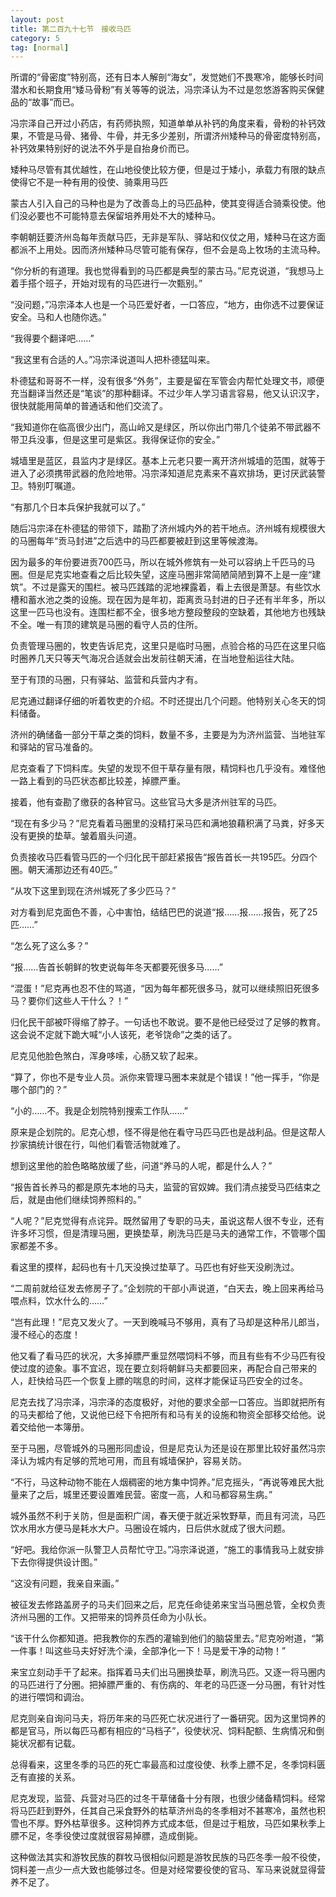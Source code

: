 ```yaml
---
layout: post
title: 第二百九十七节　接收马匹
category: 5
tag: [normal]
---
```


所谓的“骨密度”特别高，还有日本人解剖“海女”，发觉她们不畏寒冷，能够长时间潜水和长期食用“矮马骨粉”有关等等的说法，冯宗泽认为不过是忽悠游客购买保健品的“故事”而已。

冯宗泽自己开过小药店，有药师执照，知道单单从补钙的角度来看，骨粉的补钙效果，不管是马骨、猪骨、牛骨，并无多少差别，所谓济州矮种马的骨密度特别高，补钙效果特别好的说法不外乎是自抬身价而已。

矮种马尽管有其优越性，在山地役使比较方便，但是过于矮小，承载力有限的缺点使得它不是一种有用的役使、骑乘用马匹

蒙古人引入自己的马种也是为了改善岛上的马匹品种，使其变得适合骑乘役使。他们没必要也不可能特意去保留培养用处不大的矮种马。

李朝朝廷要济州岛每年贡献马匹，无非是军队、驿站和仪仗之用，矮种马在这方面都派不上用处。因而济州矮种马尽管可能有保存，但不会是岛上牧场的主流马种。

“你分析的有道理。我也觉得看到的马匹都是典型的蒙古马。”尼克说道，“我想马上着手搭个班子，开始对现有的马匹进行一次甄别。”

“没问题，”冯宗泽本人也是一个马匹爱好者，一口答应，“地方，由你选不过要保证安全。马和人也随你选。”

“我得要个翻译吧……”

“我这里有合适的人。”冯宗泽说道叫人把朴德猛叫来。

朴德猛和哥哥不一样，没有很多“外务”，主要是留在军管会内帮忙处理文书，顺便充当翻译当然还是“笔谈”的那种翻译。不过少年人学习语言容易，他又认识汉字，很快就能用简单的普通话和他们交流了。

“我知道你在临高很少出门，高山岭又是绿区，所以你出门带几个徒弟不带武器不带卫兵没事，但是这里可是紫区。我得保证你的安全。”

城墙里是蓝区，县监内才是绿区。基本上元老只要一离开济州城墙的范围，就等于进入了必须携带武器的危险地带。冯宗泽知道尼克素来不喜欢排场，更讨厌武装警卫。特别叮嘱道。

“有那几个日本兵保护我就可以了。”

随后冯宗泽在朴德猛的带领下，踏勘了济州城内外的若干地点。济州城有规模很大的马圈每年“贡马封进”之后选中的马匹都要被赶到这里等候渡海。

因为最多的年份要进贡700匹马，所以在城外修筑有一处可以容纳上千匹马的马圈。但是尼克实地查看之后比较失望，这座马圈非常简陋简陋到算不上是一座“建筑”。不过是露天的围栏。被马匹践踏的泥地裸露着，看上去很是萧瑟。有些饮水槽和蓄水池之类的设施。现在因为是年初，距离贡马封进的日子还有半年多，所以这里一匹马也没有。连围栏都不全，很多地方整段整段的空缺着，其他地方也残缺不全。唯一有顶的建筑是马圈的看守人员的住所。

负责管理马圈的，牧吏告诉尼克，这里只是临时马圈，点验合格的马匹在这里只临时圈养几天只等天气海况合适就会出发前往朝天浦，在当地登船运往大陆。

至于有顶的马圈，只有驿站、监营和兵营内才有。

尼克通过翻译仔细的听着牧吏的介绍。不时还提出几个问题。他特别关心冬天的饲料储备。

济州的确储备一部分干草之类的饲料，数量不多，主要是为为济州监营、当地驻军和驿站的官马准备的。

尼克查看了下饲料库。失望的发现不但干草存量有限，精饲料也几乎没有。难怪他一路上看到的马匹状态都比较差，掉膘严重。

接着，他有查勘了缴获的各种官马。这些官马大多是济州驻军的马匹。

“现在有多少马？”尼克看着马圈里的没精打采马匹和满地狼藉积满了马粪，好多天没有更换的垫草。皱着眉头问道。

负责接收马匹看管马匹的一个归化民干部赶紧报告“报告首长一共195匹。分四个圈。朝天浦那边还有40匹。”

“从攻下这里到现在济州城死了多少匹马？”

对方看到尼克面色不善，心中害怕，结结巴巴的说道“报……报……报告，死了25匹……”

“怎么死了这么多？”

“报……告首长朝鲜的牧吏说每年冬天都要死很多马……”

“混蛋！”尼克再也忍不住的骂道，“因为每年都死很多马，就可以继续照旧死很多马？要你们这些人干什么？！”

归化民干部被吓得缩了脖子。一句话也不敢说。要不是他已经受过了足够的教育。这会说不定就下跪大喊“小人该死，老爷饶命”之类的话了。

尼克见他脸色煞白，浑身哆嗦，心肠又软了起来。

“算了，你也不是专业人员。派你来管理马圈本来就是个错误！”他一挥手，“你是哪个部门的？”

“小的……不。我是企划院特别搜索工作队……”

原来是企划院的。尼克心想，怪不得是他在看守马匹马匹也是战利品。但是这帮人抄家搞统计很在行，叫他们看管活物就难了。

想到这里他的脸色略略放缓了些，问道“养马的人呢，都是什么人？”

“报告首长养马的都是原先本地的马夫，监营的官奴婢。我们清点接受马匹结束之后，就是由他们继续饲养照料的。”

“人呢？”尼克觉得有点诧异。既然留用了专职的马夫，虽说这帮人很不专业，还有许多坏习惯，但是清理马圈，更换垫草，刷洗马匹是马夫的通常工作，不管哪个国家都差不多。

看这里的摸样，起码也有十几天没换过垫草了。马匹也有好些天没刷洗过。

“二周前就给征发去修房子了。”企划院的干部小声说道，“白天去，晚上回来再给马喂点料，饮水什么的……”

“岂有此理！”尼克又发火了。一天到晚喊马不够用，真有了马却是这种吊儿郎当，漫不经心的态度！

他又看了看马匹的状况，大多掉膘严重显然喂饲料不够，而且有些有不少马匹有役使过度的迹象。事不宜迟，现在要立刻将朝鲜马夫都要回来，再配合自己带来的人，赶快给马匹一个恢复上膘的喘息的时间，这样才能保证马匹安全的过冬。

尼克去找了冯宗泽，冯宗泽的态度极好，对他的要求全部一口答应。当即就把所有的马夫都给了他，又说他已经下令把所有和马有关的设施和物资全部移交给他。说着交给他一本簿册。

至于马圈，尽管城外的马圈形同虚设，但是尼克认为还是设在那里比较好虽然冯宗泽认为城内有足够的荒地可用，而且有城墙保护，容易关防。

“不行，马这种动物不能在人烟稠密的地方集中饲养。”尼克摇头，“再说等难民大批量来了之后，城里还要设置难民营。密度一高，人和马都容易生病。”

城外虽然不利于关防，但是面积广阔，春天便于就近采牧野草，而且有河流，马匹饮水用水方便马是耗水大户。马圈设在城内，日后供水就成了很大问题。

“好吧。我给你派一队警卫人员帮忙守卫。”冯宗泽说道，“施工的事情我马上就安排下去你得提供设计图。”

“这没有问题，我亲自来画。”

被征发去修路盖房子的马夫们回来之后，尼克任命徒弟来宝当马圈总管，全权负责济州马圈的工作。又把带来的饲养员任命为小队长。

“该干什么你都知道。把我教你的东西的灌输到他们的脑袋里去。”尼克吩咐道，“第一件事！叫这些马夫好好洗个澡，全部净化一下！马是爱干净的动物！”

来宝立刻动手干了起来。指挥着马夫们出马圈换垫草，刷洗马匹。又逐一将马圈内的马匹进行了分圈。把掉膘严重的、有伤病的、年老的马匹逐一分马圈，有针对性的进行喂饲和调治。

尼克则亲自询问马夫，将历年来的马匹死亡状况进行了一番研究。因为这里饲养的都是官马，所以每匹马都有相应的“马档子”，役使状况、饲料配额、生病情况和倒毙状况都有记载。

总得看来，这里冬季的马匹的死亡率最高和过度役使、秋季上膘不足，冬季饲料匮乏有直接的关系。

尼克发现，监营、兵营对马匹的过冬干草储备十分有限，也很少储备精饲料。经常将马匹赶到野外，任其自己采食野外的枯草济州岛的冬季相对不甚寒冷，虽然也积雪也不厚。野外枯草很多。这种饲养方式成本低，但是过于粗放，马匹如果秋季上膘不足，冬季役使过度就很容易掉膘，造成倒毙。

这种做法其实和游牧民族的群牧马很相似问题是游牧民族的马匹冬季一般不役使，饲料差一点少一点大致也能够过冬。但是对经常要役使的官马、军马来说就显得营养不足了。